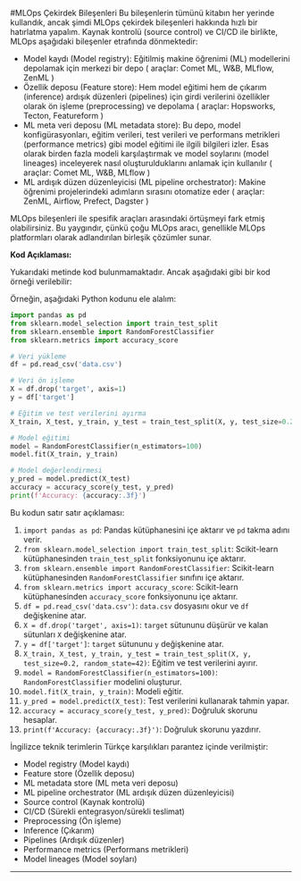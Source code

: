 #MLOps Çekirdek Bileşenleri
Bu bileşenlerin tümünü kitabın her yerinde kullandık, ancak şimdi MLOps çekirdek bileşenleri hakkında hızlı bir hatırlatma yapalım. Kaynak kontrolü (source control) ve CI/CD ile birlikte, MLOps aşağıdaki bileşenler etrafında dönmektedir:
- Model kaydı (Model registry): Eğitilmiş makine öğrenimi (ML) modellerini depolamak için merkezi bir depo ( araçlar: Comet ML, W&B, MLflow, ZenML )
- Özellik deposu (Feature store): Hem model eğitimi hem de çıkarım (inference) ardışık düzenleri (pipelines) için girdi verilerini özellikler olarak ön işleme (preprocessing) ve depolama ( araçlar: Hopsworks, Tecton, Featureform )
- ML meta veri deposu (ML metadata store): Bu depo, model konfigürasyonları, eğitim verileri, test verileri ve performans metrikleri (performance metrics) gibi model eğitimi ile ilgili bilgileri izler. Esas olarak birden fazla modeli karşılaştırmak ve model soylarını (model lineages) inceleyerek nasıl oluşturulduklarını anlamak için kullanılır ( araçlar: Comet ML, W&B, MLflow )
- ML ardışık düzen düzenleyicisi (ML pipeline orchestrator): Makine öğrenimi projelerindeki adımların sırasını otomatize eder ( araçlar: ZenML, Airflow, Prefect, Dagster )

MLOps bileşenleri ile spesifik araçları arasındaki örtüşmeyi fark etmiş olabilirsiniz. Bu yaygındır, çünkü çoğu MLOps aracı, genellikle MLOps platformları olarak adlandırılan birleşik çözümler sunar.

**Kod Açıklaması:**

Yukarıdaki metinde kod bulunmamaktadır. Ancak aşağıdaki gibi bir kod örneği verilebilir:

Örneğin, aşağıdaki Python kodunu ele alalım:
```python
import pandas as pd
from sklearn.model_selection import train_test_split
from sklearn.ensemble import RandomForestClassifier
from sklearn.metrics import accuracy_score

# Veri yükleme
df = pd.read_csv('data.csv')

# Veri ön işleme
X = df.drop('target', axis=1)
y = df['target']

# Eğitim ve test verilerini ayırma
X_train, X_test, y_train, y_test = train_test_split(X, y, test_size=0.2, random_state=42)

# Model eğitimi
model = RandomForestClassifier(n_estimators=100)
model.fit(X_train, y_train)

# Model değerlendirmesi
y_pred = model.predict(X_test)
accuracy = accuracy_score(y_test, y_pred)
print(f'Accuracy: {accuracy:.3f}')
```
Bu kodun satır satır açıklaması:
1. `import pandas as pd`: Pandas kütüphanesini içe aktarır ve `pd` takma adını verir.
2. `from sklearn.model_selection import train_test_split`: Scikit-learn kütüphanesinden `train_test_split` fonksiyonunu içe aktarır.
3. `from sklearn.ensemble import RandomForestClassifier`: Scikit-learn kütüphanesinden `RandomForestClassifier` sınıfını içe aktarır.
4. `from sklearn.metrics import accuracy_score`: Scikit-learn kütüphanesinden `accuracy_score` fonksiyonunu içe aktarır.
5. `df = pd.read_csv('data.csv')`: `data.csv` dosyasını okur ve `df` değişkenine atar.
6. `X = df.drop('target', axis=1)`: `target` sütununu düşürür ve kalan sütunları `X` değişkenine atar.
7. `y = df['target']`: `target` sütununu `y` değişkenine atar.
8. `X_train, X_test, y_train, y_test = train_test_split(X, y, test_size=0.2, random_state=42)`: Eğitim ve test verilerini ayırır.
9. `model = RandomForestClassifier(n_estimators=100)`: `RandomForestClassifier` modelini oluşturur.
10. `model.fit(X_train, y_train)`: Modeli eğitir.
11. `y_pred = model.predict(X_test)`: Test verilerini kullanarak tahmin yapar.
12. `accuracy = accuracy_score(y_test, y_pred)`: Doğruluk skorunu hesaplar.
13. `print(f'Accuracy: {accuracy:.3f}')`: Doğruluk skorunu yazdırır.

İngilizce teknik terimlerin Türkçe karşılıkları parantez içinde verilmiştir:
- Model registry (Model kaydı)
- Feature store (Özellik deposu)
- ML metadata store (ML meta veri deposu)
- ML pipeline orchestrator (ML ardışık düzen düzenleyicisi)
- Source control (Kaynak kontrolü)
- CI/CD (Sürekli entegrasyon/sürekli teslimat)
- Preprocessing (Ön işleme)
- Inference (Çıkarım)
- Pipelines (Ardışık düzenler)
- Performance metrics (Performans metrikleri)
- Model lineages (Model soyları)

---

